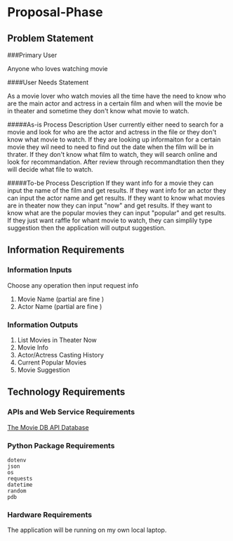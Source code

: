 # Proposal-Phase

## Problem Statement

###Primary User

Anyone who loves watching movie

####User Needs Statement

As a movie lover who watch movies all the time have the need to know who are the main actor and actress in a certain film and when will the movie be in theater and sometime they don't know what movie to watch.

#####As-is Process Description
User currently either need to search for a movie and look for who are the actor and actress in the file or they don't know what movie to watch.
If they are looking up informaiton for a certain movie they wil need to need to find out the date when the film will be in thrater.
If they don't know what film to watch, they will search online and look for recommandation.
After review through recommandtation then they will decide what file to watch.

#####To-be Process Description
If they want info for a movie they can input the name of the film and get results.
If they want info for an actor they can input the actor name and get results.
If they want to know what movies are in theater now they can input "now" and get results.
If they want to know what are the popular movies they can input "popular" and get results.
If they just want raffle for whant movie to watch, they can simplily type suggestion then the application will output suggestion.

## Information Requirements

### Information Inputs

Choose any operation then input request info
1. Movie Name (partial are fine )
2. Actor Name (partial are fine )

### Information Outputs

1. List Movies in Theater Now
2. Movie Info
3. Actor/Actress Casting History
4. Current Popular Movies
5. Movie Suggestion

## Technology Requirements

### APIs and Web Service Requirements

[The Movie DB API Database](https://www.themoviedb.org/?language=en)

### Python Package Requirements
```
dotenv
json
os
requests
datetime
random
pdb
```

### Hardware Requirements

The application will be running on my own local laptop.
